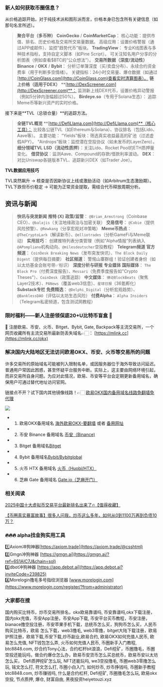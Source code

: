 ### 新人如何获取币圈信息？

从价格追踪开始，对于纯技术派和图形派而言，价格本身已包含所有关键信息（如那句名言所述）。

> **聚合平台（多币种）**
> **CoinGecko** / **CoinMarketCap**：
> 核心功能：提供市值、排名、历史价格及交易所交易量数据。
> 高级应用：设置价格警报（通过APP或邮件）、监控“趋势代币”板块。
> **TradingView**：
> 专业K线图表与多种技术指标，支持自定义脚本（如Pine Script）。
> 可关注知名用户分享的分析图表（例如查看$BTC的“公众想法”）。
> **交易所数据（深度/流动性）**
> **Binance** / **OKX** / **Bybit**：
> 分析订单簿深度（买/卖盘分布）、永续合约资金费率（用于判断多空情绪）。
> 关键指标：24小时交易量、爆仓数据（如通过[http://CoinGlass.com](http://CoinGlass.com)查看实时清算图表）。
> **链上价格（适用于DEX）**
> **[http://DexScreener.com](http://DexScreener.com)**：
> 监测新上线DEX代币，设置价格异动警报（例如5分钟内涨幅超过50%）。
> **Birdeye.so**（专用于Solana生态）：
> 追踪Meme币等新兴资产的实时价格。

接下来是**TVL（总锁仓量）**的追踪方法。

> **全链TVL概览**
> **[http://DefiLlama.com](http://DefiLlama.com)**（核心工具）：
> 比较各公链TVL（如Ethereum与Solana）、协议排名（包括Lido、Aave等）。
> 主要功能：
> “Yields”板块：筛选真实收益最高的矿池（过滤虚假APY）。
> “Airdrops”板块：监控潜在空投协议（如未发币的LayerZero）。
> **细分领域TVL**
> **LSD（流动性质押）**：关注Lido、Rocket Pool的ETH质押量变化。
> **借贷协议**：监测Aave、Compound的存款/借款利率波动。
> **DEX**：对比Uniswap各链版本TVL、追踪新兴DEX（如Trader Joe）。

**TVL数据应用技巧**

TVL突然飙升 → 核查是否因新协议上线或激励活动（如Arbitrum生态激励期）。TVL下跌但币价稳定 → 可能为正常资金提取，需结合代币释放周期分析。

## 资讯与新闻

> **快讯与突发新闻**
> **推特 (X)**
> **政策/监管**：
> `@Brian_Armstrong`（Coinbase CEO）、`@balajis`（关注地缘政治与加密关联）
> **交易信号**：
> `@Cobie`（提供风险预警）、`@Rewkang`（分享宏观对冲策略）
> **Meme币热点**：
> `@TheCryptoLark`（解读新币）、`@elliotrades`（分析GameFi与Meme联动）
> **实用技巧**：
> 创建推特列表分类管理（例如“Alpha情报”列表纳入`@APompliano`机构动向、`@milesdeutscher`空投教程）
> **Telegram频道**
> **官方频道**：
> `CoinDesk Breaking News`（发布突发快讯）、`The Block Daily Digest`（提供每日摘要）
> **社区频道**：
> 警惕山寨群组！验证创建者身份（如以太坊基金会账号带✅标识）
> **深度分析与研报**
> **专业媒体**
> **国际媒体**：
> `The Block Pro`（付费深度报告）、`Messari`（免费季度报告如"Crypto Theses"）、`CoinDesk`（政策追踪）
> **中文媒体**：
> `律动BlockBeats`（聚焦Layer2技术）、`PANews`（覆盖web3信息）、`星球日报`（36氪孵化）
> **Substack专栏**
> **免费精选**：
> `@Delphi_Digital`（分析宏观趋势）、`@BanklessDAO`（评估以太坊生态风险）
> **付费Alpha**：
> `Alpha Insiders`（Telegram私密频道，包含测试网教程）

### 限时福利——新人注册领保底20+U比特币盲盒 🎁
🎁 注册欧易、币安、火币、Bitget、Bybit, Gate, Backpack等主流交易所，一个网页收藏所有主流交易所最新防丢失域名👉🏻： [https://mlink.cc](https://mlink.cc/okx)

### 解决国内大陆地区无法访问欧易OKX、币安、火币等交易所的问题
许多交易所的原始域名可能被列入限制名单，或因服务器位于海外导致访问延迟。普通用户常因此困惑，甚至怀疑平台服务中断。实际上，这主要由网络环境引起，而非交易所自身问题。为应对此情况，欧易、币安等平台会定期更新备用域名，确保用户可通过替代地址访问官网。

链接点不开？试下国内其他镜像线路！👉🏻 [欧易OKX国内备用域名线路免翻墙免代理](https://vlink.cc/okxcn)

[![](https://307e939.webp.li/20250812124552161.png)](https://vlink.cc/okxcn)


- 1. 欧易OKX备用域名 [海外欧易OKX-要翻墙](https://www.okx.com/join/74873351) 或者 [备用网址](https://www.oucnyi.net/zh-hans/join/74873351) 
- 2. 币安 Binance 备用域名 [币安（Binance)](https://accounts.binance.com/zh-CN/register?ref=36457687)
- 3. Bitget 备用域名[Bitget](https://www.bitget.com/zh-CN/referral/register?from=referral&clacCode=VRNEYUTR)
- 4. Bybit 备用域名[Bybit/Bybitglobal](https://www.bybitglobal.com/zh-MY/invite/?ref=VMKORMM)
- 5. 火币 HTX 备用域名 [火币（Huobi/HTX）](https://www.htx.com/invite/zh-cn/1f?invite_code=whf45223)
- 6. 芝麻 Gate 备用域名 [Gate.io（芝麻开门）](https://www.gate.io/zh/signup?ref_type=103&ref=A1ERAQ)

### 相关阅读
[2025中国十大虚拟币交易平台最新排名出来了🔥【值得收藏】](https://btc8848.com/top-10-exchanges/)

[【币圈真实暴富故事】很多人问我，炒币这么多年，如何从0到1100万再到负债10万？](https://heiyetouzi.xyz/biquanstory001/)


### 🔥🔥🔥 alpha找金狗实用工具
1️⃣Axiom冲狗神器[https://axiom.trade](https://axiom.trade/@csshtml)  
2️⃣Gmgn冲狗神器 [https://gmgn.ai](https://gmgn.ai/?ref=6S1AIC7J&chain=sol)  
3️⃣dbot冲狗神器 [https://app.debot.ai](https://app.debot.ai?inviteCode=239825)  
4️⃣Morelogin撸毛多号指纹浏览器 [www.morelogin.com](https://www.morelogin.com/register/?from=administrator)  


### 大家都在搜
国内购买比特币，炒币交易所排名，okx欧易靠谱吗, 币安靠谱吗,okx下载注册，国内okx充值，币安App注册，币安App下载, 币安平台买币教程，币安注册，bianace撸空投注册，币安苹果手机下载，总统币怎么买，狗狗币怎么买，人民币购买比特币，欧易 怎么下载，web3撸毛, web3零撸，bitget大陆下载注册，欧易护照注册，欧易下载,币安下载,炒币副业,欧易合约, 欧易OKX如何充值人民币, 欧易怎么充值, NFT钱包怎么弄, 火币如何充值人民币, 币圈新手入门教程, btc8848.com, 炒合约Tony心法，合约杠杆bit浪浪，Defi挖矿，币圈撸毛，币圈空投还能玩吗，做合约爆仓怎么办，欧易币安货币怎么买总统币，欧易币安以太坊怎么买， Defi质押挖矿怎么玩, NFT还能玩吗, we3空投撸毛, 币圈web3零撸怎么玩, 铭文怎么打, 符文怎么打, 币圈小白入门, 如何炒币, 炒币挣钱吗, 币圈新手教程btc8848.com, 炒币赚钱吗, 什么是合约杠杆, Defi挖矿, 币圈撸毛怎么玩, 欧易okx空投, 节点质押, 爆仓, 财富自由, 黑夜投资heiyetouzi.xyz